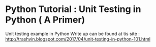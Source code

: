 # Python Tutorial : Unit Testing in Python ( A Primer)  
Unit testing example in Python
Write up can be found at tis site : http://trashvin.blogspot.com/2017/04/unit-testing-in-python-101.html
